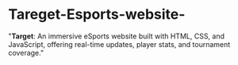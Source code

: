 # Tareget-Esports-website-
"**Target**: An immersive eSports website built with HTML, CSS, and JavaScript, offering real-time updates, player stats, and tournament coverage."
